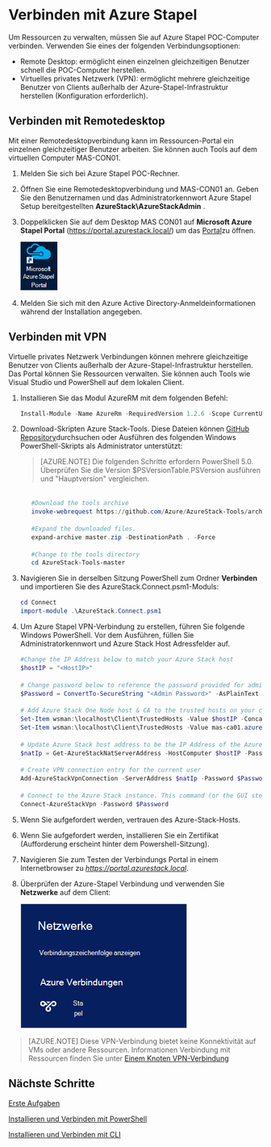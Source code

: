 <properties
    pageTitle="Verbinden mit Azure Stapel | Microsoft Azure"
    description="Informationen Sie zum Verbinden von Azure Stapel"
    services="azure-stack"
    documentationCenter=""
    authors="ErikjeMS"
    manager="byronr"
    editor=""/>

<tags
    ms.service="azure-stack"
    ms.workload="na"
    ms.tgt_pltfrm="na"
    ms.devlang="na"
    ms.topic="get-started-article"
    ms.date="10/18/2016"
    ms.author="erikje"/>

# <a name="connect-to-azure-stack"></a>Verbinden mit Azure Stapel
Um Ressourcen zu verwalten, müssen Sie auf Azure Stapel POC-Computer verbinden. Verwenden Sie eines der folgenden Verbindungsoptionen:

 - Remote Desktop: ermöglicht einen einzelnen gleichzeitigen Benutzer schnell die POC-Computer herstellen.
 - Virtuelles privates Netzwerk (VPN): ermöglicht mehrere gleichzeitige Benutzer von Clients außerhalb der Azure-Stapel-Infrastruktur herstellen (Konfiguration erforderlich).

## <a name="connect-with-remote-desktop"></a>Verbinden mit Remotedesktop
Mit einer Remotedesktopverbindung kann im Ressourcen-Portal ein einzelnen gleichzeitiger Benutzer arbeiten. Sie können auch Tools auf dem virtuellen Computer MAS-CON01.

1.  Melden Sie sich bei Azure Stapel POC-Rechner.

2.  Öffnen Sie eine Remotedesktopverbindung und MAS-CON01 an. Geben Sie den Benutzernamen und das Administratorkennwort Azure Stapel Setup bereitgestellten **AzureStack\AzureStackAdmin** .  

3.  Doppelklicken Sie auf dem Desktop MAS CON01 auf **Microsoft Azure Stapel Portal** (https://portal.azurestack.local/) um das [Portal](azure-stack-key-features.md#portal)zu öffnen.

    ![Azure Portal Symbol](media/azure-stack-connect-azure-stack/image2.png)

4.  Melden Sie sich mit den Azure Active Directory-Anmeldeinformationen während der Installation angegeben.

## <a name="connect-with-vpn"></a>Verbinden mit VPN
Virtuelle privates Netzwerk Verbindungen können mehrere gleichzeitige Benutzer von Clients außerhalb der Azure-Stapel-Infrastruktur herstellen. Das Portal können Sie Ressourcen verwalten. Sie können auch Tools wie Visual Studio und PowerShell auf dem lokalen Client.

1.  Installieren Sie das Modul AzureRM mit dem folgenden Befehl:
   
    ```PowerShell
    Install-Module -Name AzureRm -RequiredVersion 1.2.6 -Scope CurrentUser
    ```   
   
2. Download-Skripten Azure Stack-Tools.  Diese Dateien können [GitHub Repository](https://github.com/Azure/AzureStack-Tools)durchsuchen oder Ausführen des folgenden Windows PowerShell-Skripts als Administrator unterstützt:
    
    >[AZURE.NOTE]  Die folgenden Schritte erfordern PowerShell 5.0.  Überprüfen Sie die Version $PSVersionTable.PSVersion ausführen und "Hauptversion" vergleichen.  

    ```PowerShell
       
       #Download the tools archive
       invoke-webrequest https://github.com/Azure/AzureStack-Tools/archive/master.zip -OutFile master.zip

       #Expand the downloaded files. 
       expand-archive master.zip -DestinationPath . -Force

       #Change to the tools directory
       cd AzureStack-Tools-master
    ````

3.  Navigieren Sie in derselben Sitzung PowerShell zum Ordner **Verbinden** und importieren Sie des AzureStack.Connect.psm1-Moduls:

    ```PowerShell
    cd Connect
    import-module .\AzureStack.Connect.psm1
    ```

4.  Um Azure Stapel VPN-Verbindung zu erstellen, führen Sie folgende Windows PowerShell. Vor dem Ausführen, füllen Sie Administratorkennwort und Azure Stack Host Adressfelder auf. 
    
    ```PowerShell
    #Change the IP Address below to match your Azure Stack host
    $hostIP = "<HostIP>"

    # Change password below to reference the password provided for administrator during Azure Stack installation
    $Password = ConvertTo-SecureString "<Admin Password>" -AsPlainText -Force

    # Add Azure Stack One Node host & CA to the trusted hosts on your client computer
    Set-Item wsman:\localhost\Client\TrustedHosts -Value $hostIP -Concatenate
    Set-Item wsman:\localhost\Client\TrustedHosts -Value mas-ca01.azurestack.local -Concatenate  

    # Update Azure Stack host address to be the IP Address of the Azure Stack POC Host
    $natIp = Get-AzureStackNatServerAddress -HostComputer $hostIP -Password $Password

    # Create VPN connection entry for the current user
    Add-AzureStackVpnConnection -ServerAddress $natIp -Password $Password

    # Connect to the Azure Stack instance. This command (or the GUI steps in step 5) can be used to reconnect
    Connect-AzureStackVpn -Password $Password 
    ```

5. Wenn Sie aufgefordert werden, vertrauen des Azure-Stack-Hosts.

6. Wenn Sie aufgefordert werden, installieren Sie ein Zertifikat (Aufforderung erscheint hinter dem Powershell-Sitzung).

7. Navigieren Sie zum Testen der Verbindungs Portal in einem Internetbrowser zu *https://portal.azurestack.local*.

8. Überprüfen der Azure-Stapel Verbindung und verwenden Sie **Netzwerke** auf dem Client:

    ![Bild des Netzwerks herstellen Menü in Windows 10](media/azure-stack-connect-azure-stack/image1.png)

>[AZURE.NOTE] Diese VPN-Verbindung bietet keine Konnektivität auf VMs oder andere Ressourcen. Informationen Verbindung mit Ressourcen finden Sie unter [Einem Knoten VPN-Verbindung](azure-stack-create-vpn-connection-one-node-tp2.md)


## <a name="next-steps"></a>Nächste Schritte
[Erste Aufgaben](azure-stack-first-scenarios.md)

[Installieren und Verbinden mit PowerShell](azure-stack-connect-powershell.md)

[Installieren und Verbinden mit CLI](azure-stack-connect-cli.md)


